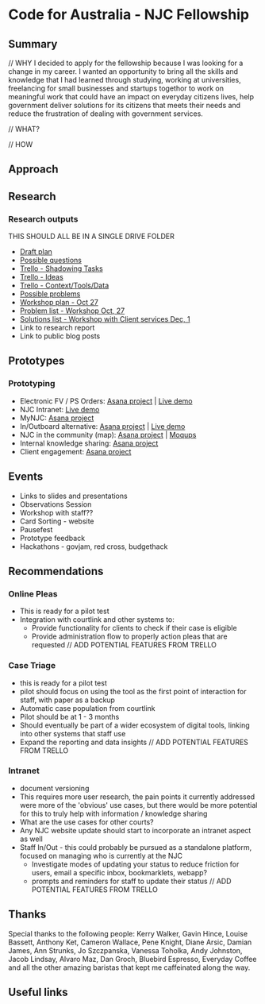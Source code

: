 # Code for Australia - NJC Fellowship
## Summary

// WHY
I decided to apply for the fellowship because I was looking for a change in my career. I wanted an opportunity to bring all the skills and knowledge that I had learned through studying, working at universities, freelancing for small businesses and startups togethor to work on meaningful work that could have an impact on everyday citizens lives, help government deliver solutions for its citizens that meets their needs and reduce the frustration of dealing with government services.

// WHAT?


// HOW

## Approach

## Research

### Research outputs
THIS SHOULD ALL BE IN A SINGLE DRIVE FOLDER
* [Draft plan](https://docs.google.com/a/codeforaustralia.org/document/d/1P_RL06H0FK-DSSnlRjlFwCoUDheLsRlkTo4IQcy_Yuw/edit?usp=drive_web)
* [Possible questions](https://docs.google.com/a/codeforaustralia.org/document/d/1ZNwN5d7I5YODZn-roO8UyTWh7uK_YU4aAlQ17S3033Y/edit?usp=drive_web)
* [Trello - Shadowing Tasks](https://trello.com/b/JQkz4SSo/tasks)
* [Trello - Ideas](https://trello.com/b/rqGrXZI8/ideas)
* [Trello - Context/Tools/Data](https://trello.com/b/iJQVp70E/context-data-locale-software-skills)
* [Possible problems](https://docs.google.com/document/d/1K-nJ_UJ8YjQeK-etNyQqE7aUMF3-wO6b2XAS-PLz4MY/edit)
* [Workshop plan - Oct 27](https://docs.google.com/document/d/1GVY_11MLdnIImb4xaVj1pCfcSnyGIhNPRicqkRgJAnM/edit)
* [Problem list - Workshop Oct, 27](https://docs.google.com/a/codeforaustralia.org/document/d/1ei3nhEUEDj4k-WtX5gTj3YNGtrXzSNulDdSV5334toY/edit?usp=drive_web)
* [Solutions list - Workshop with Client services Dec, 1](https://docs.google.com/document/d/1m9j1RvoM6uUL240SAy8ZJxCVToBS1tU5zeEmYHhzRmk/edit)
* Link to research report
* Link to public blog posts

## Prototypes

### Prototyping
* Electronic FV / PS Orders: [Asana project](https://app.asana.com/0/65460989144749/list) | [Live demo](http://njc-efv.herokuapp.com)
* NJC Intranet: [Live demo](http://njc-intranet.herokuapp.com)
* MyNJC: [Asana project](https://app.asana.com/0/65460989144750/list)
* In/Outboard alternative: [Asana project](https://app.asana.com/0/65460989144748/list) | [Live demo](http://njc-efv.herokuapp.com)
* NJC in the community (map): [Asana project](https://app.asana.com/0/65458243259878/list) | [Moqups](https://app.moqups.com/ekigbo/5ZBPPdq0mn/view/page/a1c9a6a86)
* Internal knowledge sharing: [Asana project](https://app.asana.com/0/65458243259875/list)
* Client engagement: [Asana project](https://app.asana.com/0/65458243259877/list)


## Events
* Links to slides and presentations
* Observations Session
* Workshop with staff??
* Card Sorting - website
* Pausefest
* Prototype feedback
* Hackathons - govjam, red cross, budgethack

## Recommendations
### Online Pleas
* This is ready for a pilot test
* Integration with courtlink and other systems to:
  - Provide functionality for clients to check if their case is eligible
  - Provide administration flow to properly action pleas that are requested
// ADD POTENTIAL FEATURES FROM TRELLO

### Case Triage
* this is ready for a pilot test
* pilot should focus on using the tool as the first point of interaction for staff, with paper as a backup
* Automatic case population from courtlink
* Pilot should be at 1 - 3 months
* Should eventually be part of a wider ecosystem of digital tools, linking into other systems that staff use
* Expand the reporting and data insights
// ADD POTENTIAL FEATURES FROM TRELLO

### Intranet
* document versioning
* This requires more user research, the pain points it currently addressed were more of the 'obvious' use cases, but there would be more potential for this to truly help with information / knowledge sharing
* What are the use cases for other courts?
* Any NJC website update should start to incorporate an intranet aspect as well
* Staff In/Out - this could probably be pursued as a standalone platform, focused on managing who is currently at the NJC
  - Investigate modes of updating your status to reduce friction for users, email a specific inbox, bookmarklets, webapp?
  - prompts and reminders for staff to update their status
// ADD POTENTIAL FEATURES FROM TRELLO

## Thanks
Special thanks to the following people: Kerry Walker, Gavin Hince, Louise Bassett, Anthony Ket, Cameron Wallace, Pene Knight, Diane Arsic, Damian James, Ann Strunks, Jo Szczpanska, Vanessa Toholka, Andy Johnston, Jacob Lindsay, Alvaro Maz, Dan Groch, Bluebird Espresso, Everyday Coffee and all the other amazing baristas that kept me caffeinated along the way.

## Useful links
